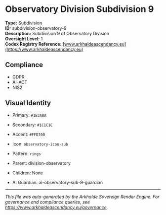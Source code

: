 # Observatory Division Subdivision 9

**Type:** Subdivision  
**ID:** subdivision-observatory-9  
**Description:** Subdivision 9 of Observatory Division  
**Oversight Level:** 1  
**Codex Registry Reference:** [www.arkhaldeascendancy.eu](https://www.arkhaldeascendancy.eu)

## Compliance

- GDPR
- AI-ACT
- NIS2

## Visual Identity

- Primary: `#1E3A8A`
- Secondary: `#1C1C1C`
- Accent: `#FFD700`
- Icon: `observatory-icon-sub`
- Pattern: `rings`


- Parent: division-observatory
- Children: None
- AI Guardian: ai-observatory-sub-9-guardian

---

*This file was auto-generated by the Arkhalde Sovereign Render Engine. For governance and compliance queries, see https://www.arkhaldeascendancy.eu/governance.*